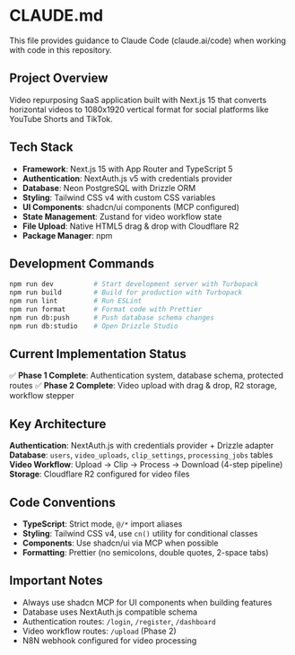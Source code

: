 # CLAUDE.md

This file provides guidance to Claude Code (claude.ai/code) when working with code in this repository.

## Project Overview

Video repurposing SaaS application built with Next.js 15 that converts horizontal videos to 1080x1920 vertical format for social platforms like YouTube Shorts and TikTok.

## Tech Stack

- **Framework**: Next.js 15 with App Router and TypeScript 5
- **Authentication**: NextAuth.js v5 with credentials provider
- **Database**: Neon PostgreSQL with Drizzle ORM
- **Styling**: Tailwind CSS v4 with custom CSS variables
- **UI Components**: shadcn/ui components (MCP configured)
- **State Management**: Zustand for video workflow state
- **File Upload**: Native HTML5 drag & drop with Cloudflare R2
- **Package Manager**: npm

## Development Commands

```bash
npm run dev          # Start development server with Turbopack
npm run build        # Build for production with Turbopack
npm run lint         # Run ESLint
npm run format       # Format code with Prettier
npm run db:push      # Push database schema changes
npm run db:studio    # Open Drizzle Studio
```

## Current Implementation Status

✅ **Phase 1 Complete**: Authentication system, database schema, protected routes
✅ **Phase 2 Complete**: Video upload with drag & drop, R2 storage, workflow stepper

## Key Architecture

**Authentication**: NextAuth.js with credentials provider + Drizzle adapter
**Database**: `users`, `video_uploads`, `clip_settings`, `processing_jobs` tables
**Video Workflow**: Upload → Clip → Process → Download (4-step pipeline)
**Storage**: Cloudflare R2 configured for video files

## Code Conventions

- **TypeScript**: Strict mode, `@/*` import aliases
- **Styling**: Tailwind CSS v4, use `cn()` utility for conditional classes
- **Components**: Use shadcn/ui via MCP when possible
- **Formatting**: Prettier (no semicolons, double quotes, 2-space tabs)

## Important Notes

- Always use shadcn MCP for UI components when building features
- Database uses NextAuth.js compatible schema
- Authentication routes: `/login`, `/register`, `/dashboard`
- Video workflow routes: `/upload` (Phase 2)
- N8N webhook configured for video processing
